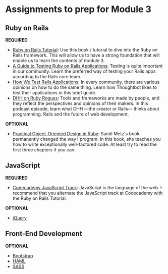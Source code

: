 # Assignments to prep for Module 3

## Ruby on Rails

**REQUIRED**

* [Ruby on Rails Tutorial](https://www.railstutorial.org/book): Use this book / tutorial to dive into the Ruby on Rails framework. This will allow us to have a strong foundation that will enable us to learn the contents of module 3.
* [A Guide to Testing Ruby on Rails Applications](http://guides.rubyonrails.org/testing.html): Testing is quite important in our community. Learn the preferred way of testing your Rails apps according to the Rails core team.
* [How We Test Rails Applications](http://robots.thoughtbot.com/how-we-test-rails-applications): In every community, there are various opinions on how to do the same thing. Learn how Thoughtbot likes to test their applications in this brief guide.
* [DHH on Ruby Rogues](http://devchat.tv/ruby-rogues/056-rr-david-heinemeier-hansson): Tools and frameworks are made by people, and they reflect the perspectives and opinions of their makers. In this podcast episode, learn what DHH —the creator or Rails— thinks about programming, Rails and the future of web development.

**OPTIONAL**

* [Practical Object-Oriented Design in Ruby](http://www.amazon.com/gp/product/0321721330): Sandi Metz's book permanently changed the way I program. In this book, she teaches you how to write exceptionally well-factored code. At least try to read the first three chapters if you can.

## JavaScript

**REQUIRED**

* [Codecademy JavaScript Track](http://www.codecademy.com/en/tracks/javascript): JavaScript is the language of the web. I recommend that you alternate the JavaScript track at Codecademy with the Ruby on Rails Tutorial.

**OPTIONAL**

* [jQuery](https://www.codeschool.com/courses/try-jquery)

## Front-End Development

**OPTIONAL**

* [Bootstrap](http://getbootstrap.com)
* [HAML](http://haml.info/tutorial.html)
* [SASS](http://sass-lang.com/guide)
